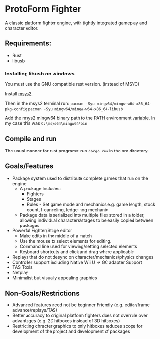 # ProtoForm Fighter

A classic platform fighter engine, with tightly integrated gameplay and character editor.

## Requirements:

*    Rust
*    libusb

### Installing libusb on windows

You must use the GNU compatible rust version. (instead of MSVC)

Install [msys2](msys2.github.io).

Then in the msys2 terminal run:
`pacman -Syu mingw64/mingw-w64-x86_64-pkg-config`
`pacman -Syu mingw64/mingw-w64-x86_64-libusb`

Add the msys2 mingw64 binary path to the PATH environment variable.
In my case this was `C:\msys64\mingw64\bin`

## Compile and run

The usual manner for rust programs: run `cargo run` in the src directory.

## Goals/Features

*   Package system used to distribute complete games that run on the engine.
    +   A package includes:
        -   Fighters
        -   Stages
        -   Rules - Set game mode and mechanics e.g. game length, stock count, l-canceling, ledge-hog mechanic
    +   Package data is serialized into multiple files stored in a folder, allowing individual characters/stages to be easily copied between packages
*   Powerful Fighter/Stage editor
    +   Make edits in the middle of a match
    +   Use the mouse to select elements for editing.
    +   Command line used for viewing/setting selected elements
    +   Keyboard shortcuts and click and drag where applicable
*   Replays that do not desync on character/mechanics/physics changes
*   Controller support including Native Wii U -> GC adapter Support
*   TAS Tools
*   Netplay
*   Minimalist but visually appealing graphics

## Non-Goals/Restrictions

*   Advanced features need not be beginner Friendly (e.g. editor/frame advance/replays/TAS)
*   Better accuracy to original platform fighters does not overrule over advantages (e.g. 2D hitboxes instead of 3D hitboxes)
*   Restricting chracter graphics to only hitboxes reduces scope for development of the project and development of packages
